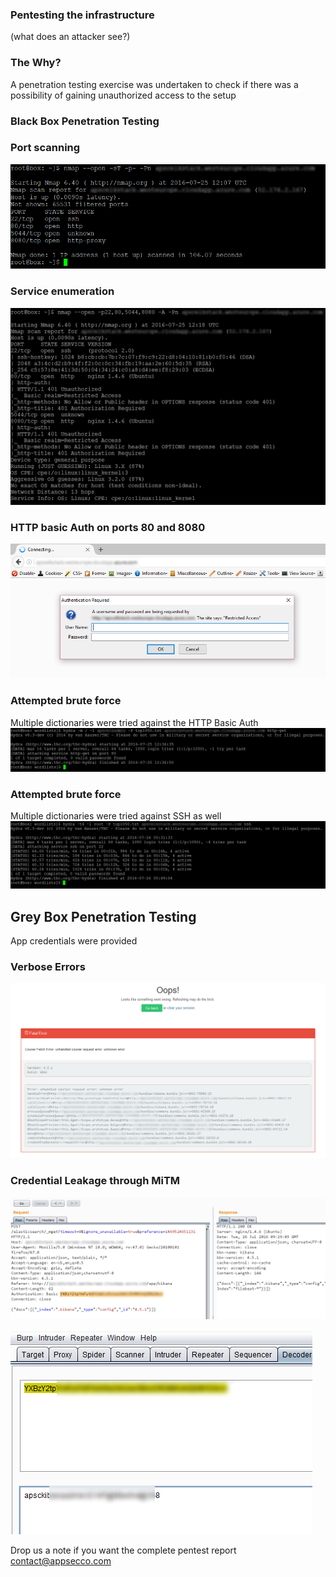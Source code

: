 ### Pentesting the infrastructure
(what does an attacker see?)


### The Why?
A penetration testing exercise was undertaken to check if there was a possibility of gaining unauthorized access to the setup


### Black Box Penetration Testing


### Port scanning
![Port scan to discover services](images/pentest/nmapscan.png)


### Service enumeration
![Service enumeration scan](images/pentest/serviceenum.png)


### HTTP basic Auth on ports 80 and 8080
![HTTP basic Auth](images/pentest/httpAuth.png)


### Attempted brute force
Multiple dictionaries were tried against the HTTP Basic Auth
![Hydra HTTP Basic Brute Force](images/pentest/hydrapasscrack.png)


### Attempted brute force
Multiple dictionaries were tried against SSH as well
![Hydra SSH Brute Force](images/pentest/hydrasshpasscrack.png)


## Grey Box Penetration Testing
App credentials were provided


### Verbose Errors
![Verbose Kibana stack traces](images/pentest/kibana_verbose_error.png)


### Credential Leakage through MiTM

![Request Response having the Basic Auth header](images/pentest/BasicAuthOverHTTP.png)


![MITM decoded password](images/pentest/BasicAuthOverHTTP-2.png)


Drop us a note if you want the complete pentest report<br />
contact@appsecco.com